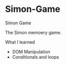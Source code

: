 # Simon-Game
Simon Game

The Simon memoery game.

What I learned

- DOM Manipulation
- Conditionals and loops
